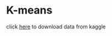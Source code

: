 # K-means

click [here](https://www.kaggle.com/datasets/arjunbhasin2013/ccdata) to download data from kaggle